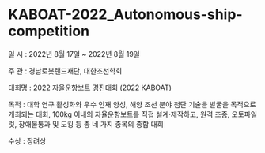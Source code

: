 # KABOAT-2022_Autonomous-ship-competition


일 시 : 2022년 8월 17일 ~ 2022년 8월 19일

주 관 : 경남로봇랜드재단, 대한조선학회

대회명 : 2022 자율운항보트 경진대회 (2022 KABOAT)

목적 : 대학 연구 활성화와 우수 인재 양성, 해양 조선 분야 첨단 기술을 발굴을 목적으로 개최되는 대회, 100kg 이내의 자율운항보트를 직접 설계·제작하고, 원격 조종, 오토파일럿, 장애물통과 및 도킹 등 총 네 가지 종목의 종합 대회

수상 : 장려상

